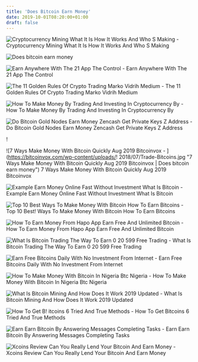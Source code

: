 ```yaml
---
title: 'Does Bitcoin Earn Money'
date: 2019-10-01T08:20:00+01:00
draft: false
---
```


![Cryptocurrency Mining What It Is How It Works And Who S Making - ](https://cdn2.benzinga.com/files/imagecache/1024x768xUP/images/story/2012/bitcoin-2291397_1920_0.jpg "Cryptocurrency Mining What It Is How It Works And Who S Making | Does bitcoin earn money") Cryptocurrency Mining What It Is How It Works And Who S Making

![Does bitcoin earn money](http://voteandrew2018.com/img/956cd6037c402a47120aec1ff5c678c2.gif "Does bitcoin earn money") 

![Earn Anywhere With The 21 App The Control - ](https://miro.medium.com/max/1838/1*H-cYqljsVL_BjkFiMxmADw.png "Earn Anywhere With The 21 App The Control | Does bitcoin earn money") Earn Anywhere With The 21 App The Control

![The 11 Golden Rules Of Crypto Trading Marko Vidrih Medium - ](https://miro.medium.com/max/1838/1*thl_SFQLpng64QQ1aBsR4Q.jpeg "The 11 Golden Rules Of Crypto Trading Marko Vidrih Medium | Does bitcoin earn money") The 11 Golden Rules Of Crypto Trading Marko Vidrih Medium

![How To Make Money By Trading And Investing In Cryptocurrency By - ](https://hackernoon.com/hn-images/1*pMkF_U9RJmRQY62ebzXgOg.png "How To Make Money By Trading And Investing In Cryptocurrency By | Does bitcoin earn money") How To Make Money By Trading And Investing In Cryptocurrency By

![Do Bitcoin Gold Nodes Earn Money Zencash Get Private Keys Z Address - ](https://blockgen.net/wp-content/uploads/2018/03/z-nomp.png "Do Bitcoin Gold Nodes Earn Money Zencash Get Private Keys Z Address | Does bitcoin earn money") Do Bitcoin Gold Nodes Earn Money Zencash Get Private Keys Z Address

!

![7 Ways Make Money With Bitcoin Quickly Aug 2019 Bitcoinvox - ](https://bitcoinvox.com/wp-content/uploads/!   2018/07/Trade-Bitcoins.jpg "7 Ways Make Money With Bitcoin Quickly Aug 2019 Bitcoinvox | Does bitcoin earn money") 7 Ways Make Money With Bitcoin Quickly Aug 2019 Bitcoinvox

![Example Earn Money Online Fast Without Investment What Is Bitcoin - ](https://i.pinimg.com/originals/a9/32/ef/a932efc629f44e138af67c1df43233c5.png "Example Earn Money Online Fast Without Investment What Is Bitcoin | Does bitcoin earn money") Example Earn Money Online Fast Without Investment What Is Bitcoin

![Top 10 Best Ways To Make Money With Bitcoin How To Earn Bitcoins - ](https://www.gr1innovations.com/wp-content/uploads/2018/07/trading-bitcoin.png "Top 10 Best Ways To Make Money With Bitcoin How To Earn Bitcoins | Does bitcoin earn money") Top 10 Best! Ways To Make Money With Bitcoin How To Earn Bitcoins

![How To Earn Money From Hapo App Earn Free And Unlimited Bitcoin - ](https://2.bp.blogspot.com/-lyeRvT3I5bw/XHfojXLZD2I/AAAAAAAABA4/boRr_C99vI8WE3x0uwEYpgLPFa12-wtbACEwYBhgL/s1600/hapo%2Bapp%2Bearn%2Bmoney.jpg "How To Earn Money From Hapo App Earn Free And Unlimited Bitcoin | Does bitcoin earn money") How To Earn Money From Hapo App Earn Free And Unlimited Bitcoin

![What Is Bitcoin Trading The Way To Earn 0 20 599 Free Trading - ](https://steemitimages.com/640x0/http://i68.tinypic.com/14ccrxz.png "What Is Bitcoin Trading The Way To Earn 0 20 599 Free Trading | Does bitcoin earn money") What Is Bitcoin Trading The Way To Earn 0 20 599 Free Trading

![Earn Free Bitcoins Daily With No Investment From Internet - ](https://www.onlinehomeincome.in/wp-content/uploads/2017/11/bitcoins.png "Earn Free Bitcoins Daily With No Investment From Internet | Does bitcoin earn money") Earn Free Bitcoins Daily With No Investment From Internet

![How To Make Money With Bitcoin In Nigeria Btc Nigeria - ](https://btc.ng/wp-content/uploads/2016/08/How-to-make-money-with-Bitcoin-in-Nigeria.jpg "How To Make Money With Bitcoin In Nigeria Btc Nigeria | Does bitcoin earn money") How To Make Money With Bitcoin In Nigeria Btc Nigeria

![What Is Bitcoin Mining And How Does It Work 2019 Updated - ](https://www.buybitcoinworldwide.com/img/miningimg/mining.png "What Is Bitcoin Mining And How Does It Work 2019 Updated | Does bitcoin earn money") What Is Bitcoin Mining And How Does It Work 2019 Updated

![How To Get B!   itcoins 6 Tried And True Methods - ](https://blog.hubspot.com/hubfs/how-to-get-bitcoins.jpg "How To Get Bitcoins 6 Tried And True Methods | Does bitcoin earn money") How To Get Bitcoins 6 Tried And True Methods

![Earn Earn Bitcoin By Answering Messages Completing Tasks - ](https://static.earn.com/img/landing/landing_phone_1.gif "Earn Earn Bitcoin By Answering Messages Completing Tasks | Does bitcoin earn money") Earn Earn Bitcoin By Answering Messages Completing Tasks

![Xcoins Review Can You Really Lend Your Bitcoin And Earn Money - ](https://i1.wp.com/www.alexfortin.com/wp-content/uploads/2016/09/Screen-Shot-2016-09-25-at-6.57.22-PM.png?resize=1026%2C698 "Xcoins Review Can You Really Lend Your Bitcoin And Earn Money | Does bitcoin earn money") Xcoins Review Can You Really Lend Your Bitcoin And Earn Money
